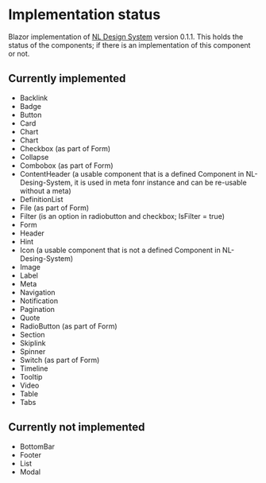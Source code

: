 # Implementation status
Blazor implementation of [NL Design System](https://nl-design-system.gitlab.io/nl-design-system/index.html) version 0.1.1.
This holds the status of the components; if there is an implementation of this component or not.

## Currently implemented

- Backlink
- Badge
- Button
- Card
- Chart
- Chart
- Checkbox (as part of Form)
- Collapse
- Combobox (as part of Form)
- ContentHeader (a usable component that is a defined Component in NL-Desing-System, it is used in meta fonr instance and can be re-usable without a meta)
- DefinitionList
- File (as part of Form)
- Filter (is an option in radiobutton and checkbox; IsFilter = true)
- Form
- Header
- Hint
- Icon (a usable component that is not a defined Component in NL-Desing-System)
- Image
- Label
- Meta
- Navigation
- Notification
- Pagination
- Quote
- RadioButton (as part of Form)
- Section
- Skiplink
- Spinner
- Switch (as part of Form)
- Timeline
- Tooltip
- Video
- Table
- Tabs

## Currently not implemented

- BottomBar
- Footer
- List
- Modal